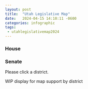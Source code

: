 ```yaml
---
layout: post
title:  "Utah Legislative Map"
date:   2024-04-15 14:10:11 -0600
categories: infographic
tags:
 - utahlegislativemap2024
---
```


<div class="map-container">
  <script src="{% link assets/js/map.js %}" type="text/javascript"></script>
  <div class="district-button-container">
    <div id="house-button" class="active"><h3>House</h3></div>
    <div id="senate-button"><h3>Senate</h3></div>
  </div>
  <div class="map-items-container">
    <div id="map-bounding-box"></div>
    <div id="map-info-panel">Please click a district.</div>
  </div>
</div>

WIP display for map support by district